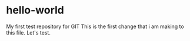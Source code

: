 # hello-world
My first test repository for GIT
This is the first change that i am making to this file. Let's test.
